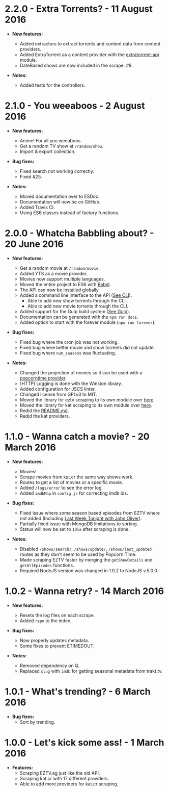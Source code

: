 # 2.2.0 - Extra Torrents? - 11 August 2016

 - **New features:**
   - Added extractors to extract torrents and content data from content providers.
   - Added ExtraTorrent as a content provider with the [extratorrent-api](https://github.com/ChrisAlderson/extratorrent-api) module.
   - DateBased shows are now included in the scrape. #8.

 - **Notes:**
   - Added tests for the controllers.

# 2.1.0 - You weeaboos - 2 August 2016

 - **New features:**
   - Anime! For all you weeaboos.
   - Get a random TV show at `/random/show`.
   - Import & export collection.

 - **Bug fixes:**
   - Fixed search not working correctly.
   - Fixed #25.

 - **Notes:**
   - Moved documentation over to ESDoc.
   - Documentation will now be on GitHub.
   - Added Travis CI.
   - Using ES6 classes instead of factory functions.

# 2.0.0 - Whatcha Babbling about? - 20 June 2016

 - **New features:**
   - Get a random movie at `/random/movie`.
   - Added YTS as a movie provider.
   - Movies now support multiple languages.
   - Moved the entire project to ES6 with [Babel](https://babeljs.io/).
   - The API can now be installed globally.
   - Added a command line interface to the API ([See CLI](https://popcorn-official.github.io/popcorn-api/manual/usage.html#global)).
     - Able to add new show torrents through the CLI.
     - Able to add new movie torrents through the CLI.
   - Added support for the Gulp build system ([See Gulp](https://popcorn-official.github.io/popcorn-api/manual/usage.html#gulp)).
   - Documentation can be generated with the `npm run docs`.
   - Added option to start with the forever module (`npm run forever`).

 - **Bug fixes:**
   - Fixed bug where the cron job was not working.
   - Fixed bug where better movie and show torrents did not update.
   - Fixed bug where `num_seasons` was fluctuating.

 - **Notes:**
   - Changed the projection of movies so it can be used with a [popcorntime provider](https://github.com/ChrisAlderson/butter-provider-movies).
   - (HTTP) Logging is done with the Winston library.
   - Added configuration for JSCS linter.
   - Changed license from GPLv3 to MIT.
   - Moved the library for eztv scraping to its own module over [here](https://github.com/ChrisAlderson/eztv-api-pt).
   - Moved the library for kat scraping to its own module over [here](https://github.com/ChrisAlderson/kat-api-pt).
   - Redid the [README.md](README.md).
   - Redid the kat providers.

# 1.1.0 - Wanna catch a movie? - 20 March 2016

 - **New features:**
   - Movies!
    - Scrape movies from kat.cr the same way shows work.
    - Routes to get a list of movies or a specific movie.
   - Added `/logs/error` to see the error log.
   - Added `imdbMap` in `config.js` for correcting imdb ids.

 - **Bug fixes:**
   - Fixed issue where some season based episodes from EZTV where not added (Including [Last Week Tonight with John Oliver](https://eztv.ag/shows/1025/last-week-tonight-with-john-oliver/)).
   - Partially fixed issue with MongoDB limitations to sorting.
   - Status will now be set to `Idle` after scraping is done.

 - **Notes:**
   - Disabled `/shows/search/`, `/shows/update/`, `/shows/last_updated` routes as they don't seem to be used by Popcorn Time.
   - Made scraping EZTV faster by merging the `getShowDetails` and `getAllEpisodes` functions.
   - Required NodeJS version was changed in 1.0.2 to NodeJS v.5.0.0.

# 1.0.2 - Wanna retry? - 14 March 2016

 - **New features:**
   - Resets the log files on each scrape.
   - Added `repo` to the index.

 - **Bug fixes:**
   - Now properly updates metadata.
   - Some fixes to prevent ETIMEDOUT.

 - **Notes:**
   - Removed dependency on Q.
   - Replaced `slug` with `imdb` for getting seasonal metadata from trakt.tv.

# 1.0.1 - What's trending? - 6 March 2016

 - **Bug fixes:**
   - Sort by trending.

# 1.0.0 - Let's kick some ass! - 1 March 2016

 - **Features:**
   - Scraping EZTV.ag just like the old API.
   - Scraping kat.cr with 17 different providers.
   - Able to add more providers for kat.cr scraping.
